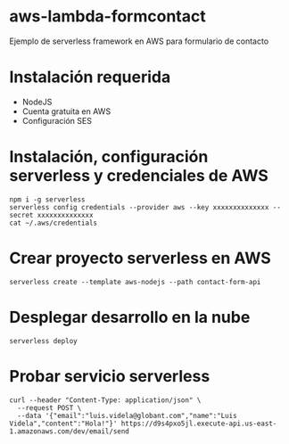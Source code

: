 # aws-lambda-formcontact
Ejemplo de serverless framework en AWS para formulario de contacto

# Instalación requerida

- NodeJS
- Cuenta gratuita en AWS
- Configuración SES

# Instalación, configuración serverless y credenciales de AWS

```
npm i -g serverless
serverless config credentials --provider aws --key xxxxxxxxxxxxxx --secret xxxxxxxxxxxxxx
cat ~/.aws/credentials
```

# Crear proyecto serverless en AWS

```
serverless create --template aws-nodejs --path contact-form-api
```

# Desplegar desarrollo en la nube

```
serverless deploy
```

# Probar servicio serverless

```
curl --header "Content-Type: application/json" \
  --request POST \
  --data '{"email":"luis.videla@globant.com","name":"Luis Videla","content":"Hola!"}' https://d9s4pxo5jl.execute-api.us-east-1.amazonaws.com/dev/email/send
```
